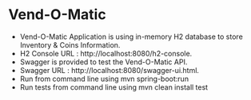 # Vend-O-Matic

* Vend-O-Matic Application is using in-memory H2 database to store Inventory & Coins Information.
* H2 Console URL :  http://localhost:8080/h2-console.
* Swagger is provided to test the Vend-O-Matic API.
* Swagger URL : http://localhost:8080/swagger-ui.html.
* Run from command line using mvn spring-boot:run
* Run tests from command line using mvn clean install test
